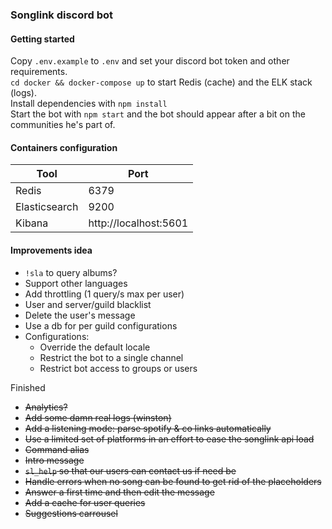 ### Songlink discord bot

#### Getting started
Copy `.env.example` to `.env` and set your discord bot token and other requirements.  
`cd docker && docker-compose up` to start Redis (cache) and the ELK stack (logs).  
Install dependencies with `npm install`  
Start the bot with `npm start` and the bot should appear after a bit on the communities he's part of.  
  
#### Containers configuration
|Tool|Port|
|----|----|
|Redis|6379|
|Elasticsearch|9200|
|Kibana|http://localhost:5601|

#### Improvements idea
* `!sla` to query albums?
* Support other languages
* Add throttling (1 query/s max per user)
* User and server/guild blacklist
* Delete the user's message
* Use a db for per guild configurations
* Configurations:
  * Override the default locale
  * Restrict the bot to a single channel
  * Restrict bot access to groups or users

Finished
* ~~Analytics?~~
* ~~Add some damn real logs (winston)~~
* ~~Add a listening mode: parse spotify & co links automatically~~
* ~~Use a limited set of platforms in an effort to ease the songlink api load~~
* ~~Command alias~~
* ~~Intro message~~
* ~~`sl_help` so that our users can contact us if need be~~
* ~~Handle errors when no song can be found to get rid of the placeholders~~
* ~~Answer a first time and then edit the message~~
* ~~Add a cache for user queries~~
* ~~Suggestions carrousel~~
